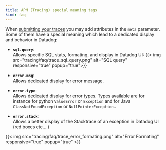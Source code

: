 ```yaml
---
title: APM (Tracing) special meaning tags
kind: faq
---
```


When [submitting your traces](/api/#tracing) you may add attributes in the `meta` parameter.  
Some of them have a special meaning which lead to a dedicated display and behavior in Datadog:

* **`sql.query`**:  
    Allows specific SQL stats, formating, and display in Datadog UI: 
{{< img src="tracing/faq/trace_sql_query.png" alt="SQL query" responsive="true" popup="true">}}

* **`error.msg`**:  
    Allows dedicated display for error message.

* **`error.type`**:  
    Allows dedicated display for error types. Types available are for instance for python `ValueError` or `Exception` and for Java `ClassNotFoundException` or `NullPointerException`..

* **`error.stack`**:  
    Allows a better display of the Stacktrace of an exception in Datadog UI (red boxes etc....)

{{< img src="tracing/faq/trace_error_formating.png" alt="Error Formating" responsive="true" popup="true" >}}
